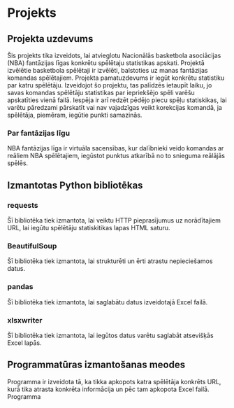 # Projekts 
## Projekta uzdevums
Šis projekts tika izveidots, lai atvieglotu Nacionālās basketbola asociācijas (NBA) fantāzijas līgas konkrētu spēlētaju statistikas apskati. Projektā izvēlētie basketbola spēlētaji ir izvēlēti, balstoties uz manas fantāzijas komandas spēlētajiem. Projekta pamatuzdevums ir iegūt konkrētu statistiku par katru spēlētāju. Izveidojot šo projektu, tas palīdzēs ietaupīt laiku, jo savas komandas spēlētāju statistikas par iepriekšējo spēli varēšu apskatīties vienā failā. Iespēja ir arī redzēt pēdējo piecu spēļu statiskikas, lai varētu pāredzami pārskatīt vai nav vajadzīgas veikt korekcijas komandā, ja spēlētāja, piemēram, iegūtie punkti samazinās.
### Par fantāzijas līgu
NBA fantāzijas līga ir virtuāla sacensības, kur dalībnieki veido komandas ar reāliem NBA spēlētajiem, iegūstot punktus atkarībā no to snieguma reālājās spēlēs.
## Izmantotas Python bibliotēkas
### requests
Šī bibliotēka tiek izmantota, lai veiktu HTTP pieprasījumus uz norādītajiem URL, lai iegūtu spēlētāju statiskitikas lapas HTML saturu.
### BeautifulSoup
Šī bibliotēka tiek izmantota, lai strukturēti un ērti atrastu nepieciešamos datus. 
### pandas 
Šī bibliotēka tiek izmantota, lai saglabātu datus izveidotajā Excel failā.
### xlsxwriter
Šī bibliotēka tiek izmantota, lai iegūtos datus varētu saglabāt atsevišķās Excel lapās.
## Programmatūras izmantošanas meodes
Programma ir izveidota tā, ka tikka apkopots katra spēlētāja konkrēts URL, kurā tika atrasta konkrēta informācija un pēc tam apkopota Excel failā. 
Programma
